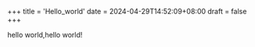+++
title = 'Hello_world'
date = 2024-04-29T14:52:09+08:00
draft = false
+++

hello world,hello world!
